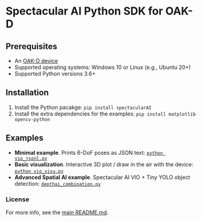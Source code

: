 # Spectacular AI Python SDK for OAK-D

## Prerequisites

 * An [OAK-D device](https://store.opencv.ai/products/oak-d)
 * Supported operating systems: Windows 10 or Linux (e.g., Ubuntu 20+)
 * Supported Python versions 3.6+

## Installation

 1. Install the Python pacakge: `pip install spectacularAI`
 2. Install the extra dependencies for the examples: `pip install matplotlib opencv-python`

## Examples

 * **Minimal example**. Prints 6-DoF poses as JSON text: [`python vio_jsonl.py`](vio_jsonl.py)
 * **Basic visualization**. Interactive 3D plot / draw in the air with the device: [`python vio_visu.py`](vio_visu.py)
 * **Advanced Spatial AI example**. Spectacular AI VIO + Tiny YOLO object detection: [`depthai_combination.py`](depthai_combination.py)

### License

For more info, see the [main README.md](../../README.md).
